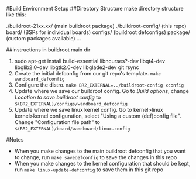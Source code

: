 #Build Environment Setup
##Directory Structure
make directory structure like this:

./buildroot-21xx.xx/ 	(main buildroot package)
./buildroot-config/ 	(this repo)
	board/				(BSPs for individual boards)
	configs/			(buildroot defconfigs)
	package/			(custom packages available)
	...

##instructions
in buildroot main dir
1. sudo apt-get install build-essential libncurses?-dev libqt4-dev libglib2.0-dev libgtk2.0-dev libglade2-dev git rsync
1. Create the initial defconfig from our git repo's template.
`make wandboard_defconfig`
1. Configure the distro.
`make BR2_EXTERNAL=../buildroot-config xconfig`
  1. Update where we save our buildroot config.  Go to *Build options*, change *Location to save buildroot config* to `$(BR2_EXTERNAL)/configs/wandboard_defconfig`
  1. Update where we save linux kernel config.  Go to kernel>linux kernel>kernel configuration, select "Using a custom (def)config file".  Change "Configuration file path" to `$(BR2_EXTERNAL)/board/wandboard/linux.config`

#Notes
* When you make changes to the main buildroot defconfig that you want to change, run `make savedefconfig` to save the changes in this repo
* When you make changes to the kernel configuration that should be kept, run `make linux-update-defconfig` to save them in this git repo
